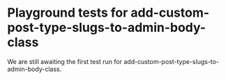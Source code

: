 # Playground tests for add-custom-post-type-slugs-to-admin-body-class
We are still awaiting the first test run for add-custom-post-type-slugs-to-admin-body-class.
